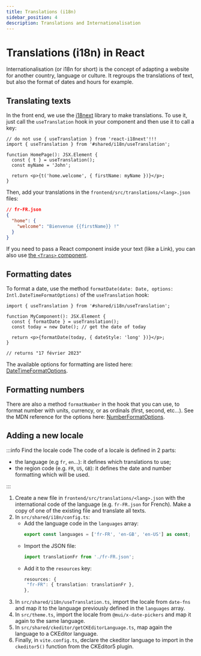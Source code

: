 ```yaml
---
title: Translations (i18n)
sidebar_position: 4
description: Translations and Internationalisation
---
```


# Translations (i18n) in React

Internationalisation (or i18n for short) is the concept of adapting a website
for another country, language or culture. It regroups the translations of text,
but also the format of dates and hours for example.

## Translating texts

In the front end, we use the [i18next](https://react.i18next.com/) library to make translations.
To use it, just call the `useTranslation` hook in your component and then use it to call a key:

```tsx
// do not use { useTranslation } from 'react-i18next'!!!
import { useTranslation } from '#shared/i18n/useTranslation';

function HomePage(): JSX.Element {
  const { t } = useTranslation();
  const myName = 'John';

  return <p>{t('home.welcome', { firstName: myName })}</p>;
}
```

Then, add your translations in the `frontend/src/translations/<lang>.json` files:

```json
// fr-FR.json
{
  "home": {
    "welcome": "Bienvenue {{firstName}} !"
  }
}
```

If you need to pass a React component inside your text (like a Link), you can
also use [the `<Trans>` component](https://react.i18next.com/latest/trans-component).

## Formatting dates

To format a date, use the method `formatDate(date: Date, options: Intl.DateTimeFormatOptions)`
of the `useTranslation` hook:

```tsx
import { useTranslation } from '#shared/i18n/useTranslation';

function MyComponent(): JSX.Element {
  const { formatDate } = useTranslation();
  const today = new Date(); // get the date of today

  return <p>{formatDate(today, { dateStyle: 'long' })}</p>;
}

// returns "17 février 2023"
```

The available options for formatting are listed here:
[DateTimeFormatOptions](https://developer.mozilla.org/en-US/docs/Web/JavaScript/Reference/Global_Objects/Intl/DateTimeFormat/DateTimeFormat#options).

## Formatting numbers

There are also a method `formatNumber` in the hook that you can use, to format
number with units, currency, or as ordinals (first, second, etc...). See the
MDN reference for the options here: [NumberFormatOptions](https://developer.mozilla.org/en-US/docs/Web/JavaScript/Reference/Global_Objects/Intl/NumberFormat/NumberFormat#options).

## Adding a new locale

:::info Find the locale code
The code of a locale is defined in 2 parts:

- the language (e.g `fr`, `en`...): it defines which translations to use;
- the region code (e.g. `FR`, `US`, `GB`): it defines the date and number
  formatting which will be used.

:::

1. Create a new file in `frontend/src/translations/<lang>.json` with the
   international code of the language (e.g. `fr-FR.json` for French).
   Make a copy of one of the existing file and translate all texts.
2. In `src/shared/i18n/config.ts`:
   - Add the language code in the `languages` array:
     ```ts
     export const languages = ['fr-FR', 'en-GB', 'en-US'] as const;
     ```
   - Import the JSON file:
     ```ts
     import translationFr from './fr-FR.json';
     ```
   - Add it to the `resources` key:
     ```ts
     resources: {
      "fr-FR": { translation: translationFr },
     },
     ```
3. In `src/shared/i18n/useTranslation.ts`, import the locale from `date-fns` and
   map it to the language previously defined in the `languages` array.
4. In `src/theme.ts`, import the locale from `@mui/x-date-pickers` and map it
   again to the same language.
5. In `src/shared/ckeditor/getCKEditorLanguage.ts`, map again the language to
   a CKEditor language.
6. Finally, in `vite.config.ts`, declare the ckeditor language to import in the
   `ckeditor5()` function from the CKEditor5 plugin.

